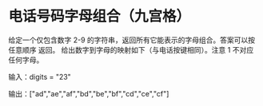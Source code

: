 # 电话号码字母组合（九宫格）
给定一个仅包含数字 2-9 的字符串，返回所有它能表示的字母组合。答案可以按 任意顺序 返回。
给出数字到字母的映射如下（与电话按键相同）。注意 1 不对应任何字母。

输入：digits = "23"

输出：["ad","ae","af","bd","be","bf","cd","ce","cf"]
